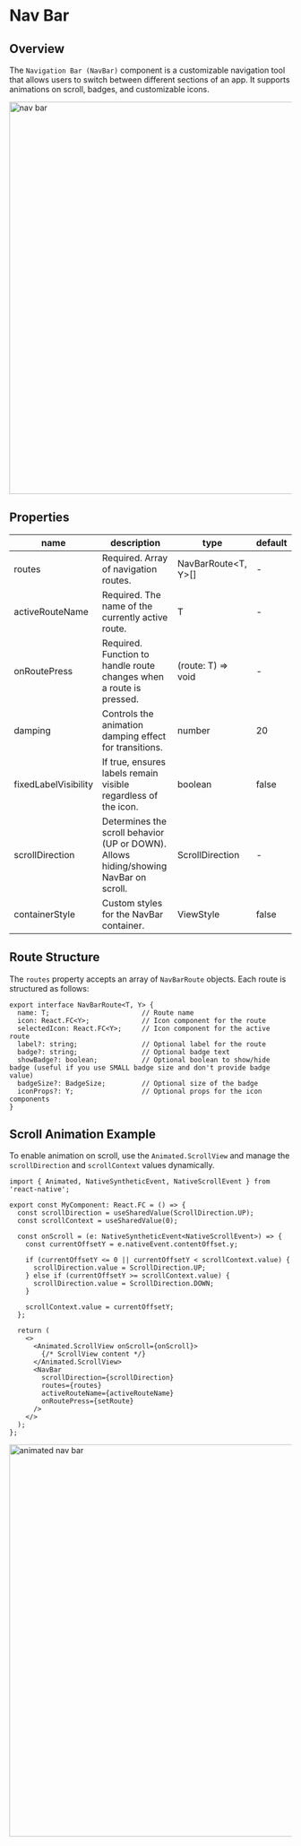 # Nav Bar

## Overview

The ```Navigation Bar (NavBar)``` component is a customizable navigation tool that allows users to switch between different sections of an app. It supports animations on scroll, badges, and customizable icons.

<img src="https://ik.imagekit.io/Computools/rn-material-components/nav_bar.gif?updatedAt=1735922886681" style="height: 700px;" alt="nav bar" />

## Properties

| name | description | type | default |
| ------ | ------ | ------ | ---- |
| routes | Required. Array of navigation routes. | NavBarRoute<T, Y>[] | - |
| activeRouteName | Required. The name of the currently active route. | T | - |
| onRoutePress | 	Required. Function to handle route changes when a route is pressed. | (route: T) => void | - |
| damping | Controls the animation damping effect for transitions.| number | 20 |
| fixedLabelVisibility | If true, ensures labels remain visible regardless of the icon. | boolean | false |
| scrollDirection | Determines the scroll behavior (UP or DOWN). Allows hiding/showing NavBar on scroll. | ScrollDirection | - |
| containerStyle | Custom styles for the NavBar container. | ViewStyle | false |

## Route Structure

The ```routes``` property accepts an array of ```NavBarRoute``` objects. Each route is structured as follows:

```
export interface NavBarRoute<T, Y> {
  name: T;                       // Route name
  icon: React.FC<Y>;             // Icon component for the route
  selectedIcon: React.FC<Y>;     // Icon component for the active route
  label?: string;                // Optional label for the route
  badge?: string;                // Optional badge text
  showBadge?: boolean;           // Optional boolean to show/hide badge (useful if you use SMALL badge size and don't provide badge value)
  badgeSize?: BadgeSize;         // Optional size of the badge
  iconProps?: Y;                 // Optional props for the icon components
}
```

## Scroll Animation Example

To enable animation on scroll, use the ```Animated.ScrollView``` and manage the ```scrollDirection``` and ```scrollContext``` values dynamically.

```
import { Animated, NativeSyntheticEvent, NativeScrollEvent } from 'react-native';

export const MyComponent: React.FC = () => {
  const scrollDirection = useSharedValue(ScrollDirection.UP);
  const scrollContext = useSharedValue(0);

  const onScroll = (e: NativeSyntheticEvent<NativeScrollEvent>) => {
    const currentOffsetY = e.nativeEvent.contentOffset.y;

    if (currentOffsetY <= 0 || currentOffsetY < scrollContext.value) {
      scrollDirection.value = ScrollDirection.UP;
    } else if (currentOffsetY >= scrollContext.value) {
      scrollDirection.value = ScrollDirection.DOWN;
    }

    scrollContext.value = currentOffsetY;
  };

  return (
    <>
      <Animated.ScrollView onScroll={onScroll}>
        {/* ScrollView content */}
      </Animated.ScrollView>
      <NavBar
        scrollDirection={scrollDirection}
        routes={routes}
        activeRouteName={activeRouteName}
        onRoutePress={setRoute}
      />
    </>
  );
};
```
<img src="https://ik.imagekit.io/Computools/rn-material-components/anim_nav_bar.gif?updatedAt=1735922886792" style="height: 700px;" alt="animated nav bar" />












